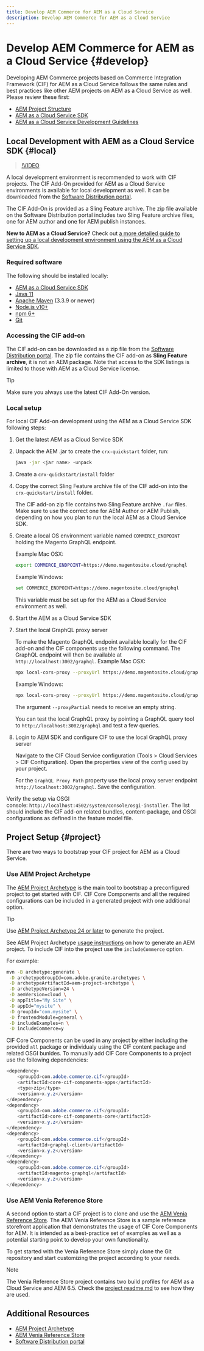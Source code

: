 ```yaml
---
title: Develop AEM Commerce for AEM as a Cloud Service
description: Develop AEM Commerce for AEM as a Cloud Service
---
```


# Develop AEM Commerce for AEM as a Cloud Service {#develop}

Developing AEM Commerce projects based on Commerce Integration Framework (CIF) for AEM as a Cloud Service follows the same rules and best practices like other AEM projects on AEM as a Cloud Service as well. Please review these first:

- [AEM Project Structure](https://docs.adobe.com/content/help/en/experience-manager-cloud-service/implementing/developing/aem-project-content-package-structure.html)
- [AEM as a Cloud Service SDK](https://docs.adobe.com/content/help/en/experience-manager-cloud-service/implementing/developing/aem-as-a-cloud-service-sdk.html)
- [AEM as a Cloud Service Development Guidelines](https://docs.adobe.com/content/help/en/experience-manager-cloud-service/implementing/developing/development-guidelines.html)

## Local Development with AEM as a Cloud Service SDK {#local}

>[!VIDEO](https://video.tv.adobe.com/v/39476/?quality=12&learn=on)

A local development environment is recommended to work with CIF projects. The CIF Add-On provided for AEM as a Cloud Service environments is available for local development as well. It can be downloaded from the [Software Distribution portal](https://experience.adobe.com/#/downloads/content/software-distribution/en/aemcloud.html).

The CIF Add-On is provided as a Sling Feature archive. The zip file available on the Software Distribution portal includes two Sling Feature archive files, one for AEM author and one for AEM publish instances.

**New to AEM as a Cloud Service?** Check out [a more detailed guide to setting up a local development environment using the AEM as a Cloud Service SDK](https://docs.adobe.com/content/help/en/experience-manager-learn/cloud-service/local-development-environment-set-up/overview.html).

### Required software

The following should be installed locally:

- [AEM as a Cloud Service SDK](https://docs.adobe.com/content/help/en/*experience-manager-learn/cloud-service/local-development-environment-set-up/aem-runtime.html#download-the-aem-as-a-cloud-service-sdk)
- [Java 11](https://downloads.experiencecloud.adobe.com/content/software-distribution/en/general.html)
- [Apache Maven](https://maven.apache.org/) (3.3.9 or newer)
- [Node.js v10+](https://nodejs.org/en/)
- [npm 6+](https://www.npmjs.com/)
- [Git](https://git-scm.com/)

### Accessing the CIF add-on

The CIF add-on can be downloaded as a zip file from the [Software Distribution portal](https://experience.adobe.com/#/downloads/content/software-distribution/en/aemcloud.html). The zip file contains the CIF add-on as **Sling Feature archive**, it is not an AEM package. Note that access to the SDK listings is limited to those with AEM as a Cloud Service license.

>[!TIP]
>
>Make sure you always use the latest CIF Add-On version.

### Local setup

For local CIF Add-on development using the AEM as a Cloud Service SDK following steps:

1. Get the latest AEM as a Cloud Service SDK
2. Unpack the AEM .jar to create the `crx-quickstart` folder, run:

    ```bash
    java -jar <jar name> -unpack
    ```

3. Create a `crx-quickstart/install` folder
4. Copy the correct Sling Feature archive file of the CIF add-on into the `crx-quickstart/install` folder.

    The CIF add-on zip file contains two Sling Feature archive `.far` files. Make sure to use the correct one for AEM Author or AEM Publish, depending on how you plan to run the local AEM as a Cloud Service SDK.

5. Create a local OS environment variable named `COMMERCE_ENDPOINT` holding the Magento GraphQL endpoint.

    Example Mac OSX:

    ```bash
    export COMMERCE_ENDPOINT=https://demo.magentosite.cloud/graphql
    ```

    Example Windows:

    ```bash
    set COMMERCE_ENDPOINT=https://demo.magentosite.cloud/graphql
    ```

    This variable must be set up for the AEM as a Cloud Service environment as well.

6. Start the AEM as a Cloud Service SDK

7. Start the local GraphQL proxy server

    To make the Magento GraphQL endpoint available locally for the CIF add-on and the CIF components use the following command. The GraphQL endpoint will then be available at `http://localhost:3002/graphql`.
    Example Mac OSX:

    ```bash
    npx local-cors-proxy --proxyUrl https://demo.magentosite.cloud/graphql --port 3002 --proxyPartial ''
    ```
    
    Example Windows:
    ```bash
    npx local-cors-proxy --proxyUrl https://demo.magentosite.cloud/graphql --port 3002 --proxyPartial '""'
    ```
    The argument `--proxyPartial` needs to receive an empty string.
    
    You can test the local GraphQL proxy by pointing a GraphQL query tool to `http://localhost:3002/graphql` and test a few queries.
 
8. Login to AEM SDK and configure CIF to use the local GraphQL proxy server
 
    Navigate to the CIF Cloud Service configuration (Tools > Cloud Services > CIF Configuration). Open the properties view of the config used by your project.
    
    For the `GraphQL Proxy Path` property use the local proxy server endpoint `http://localhost:3002/graphql`. Save the configuration.

Verify the setup via OSGI console: `http://localhost:4502/system/console/osgi-installer`. The list should include the CIF add-on related bundles, content-package, and OSGI configurations as defined in the feature model file.

## Project Setup {#project}

There are two ways to bootstrap your CIF project for AEM as a Cloud Service.

### Use AEM Project Archetype

The [AEM Project Archetype](https://github.com/adobe/aem-project-archetype) is the main tool to bootstrap a preconfigured project to get started with CIF. CIF Core Components and all the required configurations can be included in a generated project with one additional option.

>[!TIP]
>
>Use [AEM Project Archetype 24 or later](https://github.com/adobe/aem-project-archetype/releases) to generate the project.

See AEM Project Archetype [usage instructions](https://github.com/adobe/aem-project-archetype#usage) on how to generate an AEM project. To include CIF into the project use the `includeCommerce` option.

For example:

```bash
mvn -B archetype:generate \
 -D archetypeGroupId=com.adobe.granite.archetypes \
 -D archetypeArtifactId=aem-project-archetype \
 -D archetypeVersion=24 \
 -D aemVersion=cloud \
 -D appTitle="My Site" \
 -D appId="mysite" \
 -D groupId="com.mysite" \
 -D frontendModule=general \
 -D includeExamples=n \
 -D includeCommerce=y
```

CIF Core Components can be used in any project by either including the provided `all` package or individualy using the CIF content package and related OSGI bunldes. To manually add CIF Core Components to a project use the following dependencies:

```java
<dependency>
    <groupId>com.adobe.commerce.cif</groupId>
    <artifactId>core-cif-components-apps</artifactId>
    <type>zip</type>
    <version>x.y.z</version>
</dependency>
<dependency>
    <groupId>com.adobe.commerce.cif</groupId>
    <artifactId>core-cif-components-core</artifactId>
    <version>x.y.z</version>
</dependency>
<dependency>
    <groupId>com.adobe.commerce.cif</groupId>
    <artifactId>graphql-client</artifactId>
    <version>x.y.z</version>
</dependency>
<dependency>
    <groupId>com.adobe.commerce.cif</groupId>
    <artifactId>magento-graphql</artifactId>
    <version>x.y.z</version>
</dependency>
```

### Use AEM Venia Reference Store

A second option to start a CIF project is to clone and use the [AEM Venia Reference Store](https://github.com/adobe/aem-cif-guides-venia). The AEM Venia Reference Store is a sample reference storefront application that demonstrates the usage of CIF Core Components for AEM. It is intended as a best-practice set of examples as well as a potential starting point to develop your own functionality.

To get started with the Venia Reference Store simply clone the Git repository and start customizing the project according to your needs.

>[!NOTE]
>
>The Venia Reference Store project contains two build profiles for AEM as a Cloud Service and AEM 6.5. Check the [project readme.md](https://github.com/adobe/aem-cif-guides-venia/blob/main/README.md) to see how they are used.

## Additional Resources

- [AEM Project Archetype](https://github.com/adobe/aem-project-archetype)
- [AEM Venia Reference Store](https://github.com/adobe/aem-cif-guides-venia)
- [Software Distribution portal](https://experience.adobe.com/#/downloads/content/software-distribution/en/aemcloud.html)
